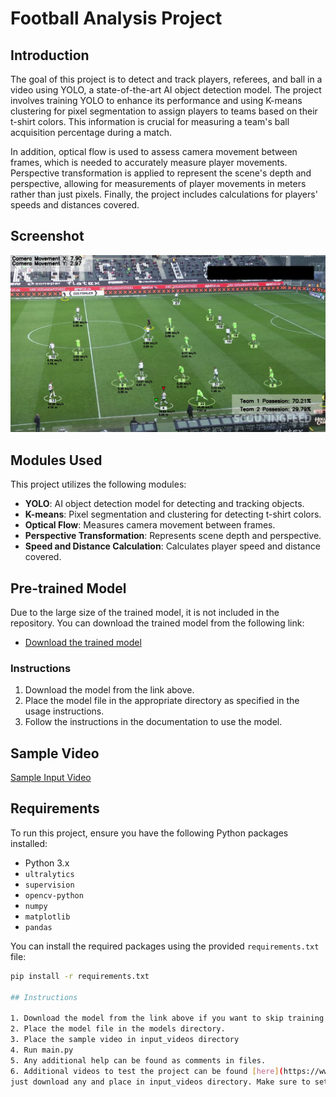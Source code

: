 # Football Analysis Project

## Introduction

The goal of this project is to detect and track players, referees, and ball in a video using YOLO, a state-of-the-art AI object detection model. 
The project involves training YOLO to enhance its performance and using K-means clustering for pixel segmentation to assign players to teams based on their t-shirt colors. 
This information is crucial for measuring a team's ball acquisition percentage during a match.

In addition, optical flow is used to assess camera movement between frames, which is needed to accurately measure player movements. 
Perspective transformation is applied to represent the scene's depth and perspective, allowing for measurements of player movements in meters rather than just pixels.
Finally, the project includes calculations for players' speeds and distances covered. 

## Screenshot

![Screenshot](output_videos/screenshot.png)

## Modules Used

This project utilizes the following modules:

- **YOLO**: AI object detection model for detecting and tracking objects.
- **K-means**: Pixel segmentation and clustering for detecting t-shirt colors.
- **Optical Flow**: Measures camera movement between frames.
- **Perspective Transformation**: Represents scene depth and perspective.
- **Speed and Distance Calculation**: Calculates player speed and distance covered.

## Pre-trained Model

Due to the large size of the trained model, it is not included in the repository. You can download the trained model from the following link:

- [Download the trained model](https://github.com/DomagojPlanjar/football_analysis/releases/download/v1.0/best.pt)

### Instructions

1. Download the model from the link above.
2. Place the model file in the appropriate directory as specified in the usage instructions.
3. Follow the instructions in the documentation to use the model.


## Sample Video

[Sample Input Video](https://drive.google.com/file/d/1t6agoqggZKx6thamUuPAIdN_1zR9v9S_/view)

## Requirements

To run this project, ensure you have the following Python packages installed:

- Python 3.x
- `ultralytics`
- `supervision`
- `opencv-python`
- `numpy`
- `matplotlib`
- `pandas`

You can install the required packages using the provided `requirements.txt` file:

```bash
pip install -r requirements.txt

## Instructions

1. Download the model from the link above if you want to skip training phase.
2. Place the model file in the models directory.
3. Place the sample video in input_videos directory
4. Run main.py
5. Any additional help can be found as comments in files.
6. Additional videos to test the project can be found [here](https://www.kaggle.com/datasets/saberghaderi/-dfl-bundesliga-460-mp4-videos-in-30sec-csv/data),
just download any and place in input_videos directory. Make sure to set reading from stub in main.py to False when trying new videos as instructed.

